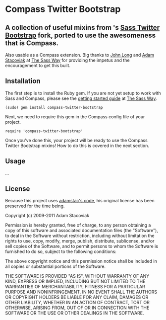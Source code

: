 # Compass Twitter Bootstrap

## A collection of useful mixins from 's [Sass Twitter Bootstrap](https://github.com/jlong/sass-twitter-bootstrap) fork, ported to use the awesomeness that is Compass.

Also usable as a Compass extension. Big thanks to [John Long](http://twitter.com/johnwlong) and [Adam Stacoviak](http://twitter.com/adamstac) at [The Sass Way](http://thesassway.com/) for providing the impetus and the encouragement to get this built.

## Installation

The first step is to install the Ruby gem. If you are not yet setup to work with Sass and Compass, please see the [getting started guide](http://thesassway.com/beginner/getting-started-with-sass-and-compass) at [The Sass Way](http://thesassway.com/).

    (sudo) gem install compass-twitter-bootstrap

Next, we need to require this gem in the Compass config file of your project.

    require 'compass-twitter-bootstrap'

Once you've done this, your project will be ready to use the Compass Twitter Bootstrap mixins! How to do this is covered in the next section.

## Usage

...

## License

Because this project uses
[adamstac's code](https://github.com/adamstac/compass-extension-bootstrap), his original license has been preserved for the time being.

Copyright (c) 2009-2011 Adam Stacoviak

Permission is hereby granted, free of charge, to any person obtaining a copy of this software and associated documentation files (the "Software"), to deal in the Software without restriction, including without limitation the rights to use, copy, modify, merge, publish, distribute, sublicense, and/or sell copies of the Software, and to permit persons to whom the Software is furnished to do so, subject to the following conditions:

The above copyright notice and this permission notice shall be included in all copies or substantial portions of the Software.

THE SOFTWARE IS PROVIDED "AS IS", WITHOUT WARRANTY OF ANY KIND, EXPRESS OR IMPLIED, INCLUDING BUT NOT LIMITED TO THE WARRANTIES OF MERCHANTABILITY, FITNESS FOR A PARTICULAR PURPOSE AND NONINFRINGEMENT. IN NO EVENT SHALL THE AUTHORS OR COPYRIGHT HOLDERS BE LIABLE FOR ANY CLAIM, DAMAGES OR OTHER LIABILITY, WHETHER IN AN ACTION OF CONTRACT, TORT OR OTHERWISE, ARISING FROM, OUT OF OR IN CONNECTION WITH THE SOFTWARE OR THE USE OR OTHER DEALINGS IN THE SOFTWARE.
